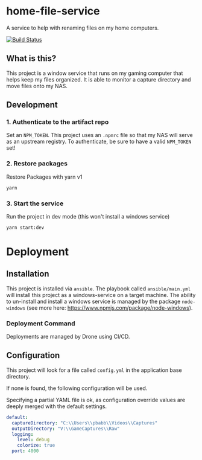 # home-file-service
A service to help with renaming files on my home computers.

[![Build Status](https://drone.abbottland.duckdns.org/api/badges/pbabbott/home-file-service/status.svg?ref=refs/heads/main)](https://drone.abbottland.duckdns.org/pbabbott/home-file-service)

## What is this?

This project is a window service that runs on my gaming computer that helps keep my files organized.  It is able to monitor a capture directory and move files onto my NAS.

## Development

### 1. Authenticate to the artifact repo
Set an `NPM_TOKEN`.  This project uses an `.npmrc` file so that my NAS will serve as an upstream registry.  To authenticate, be sure to have a valid `NPM_TOKEN` set!

### 2. Restore packages
Restore Packages with yarn v1
```sh
yarn
```

### 3. Start the service
Run the project in dev mode (this won't install a windows service)
```sh
yarn start:dev
```

# Deployment

## Installation

This project is installed via `ansible`.  The playbook called `ansible/main.yml` will install this project as a windows-service on a target machine.  The ability to un-install and install a windows service is managed by the package `node-windows` (see more here: https://www.npmjs.com/package/node-windows).


### Deployment Command

Deployments are managed by Drone using CI/CD.

## Configuration

This project will look for a file called `config.yml` in the application base directory.

If none is found, the following configuration will be used.

Specifying a partial YAML file is ok, as configuration override values are deeply merged with the default settings.

```yaml
default:
  captureDirectory: "C:\\Users\\pbabb\\Videos\\Captures"
  outputDirectory: "V:\\GameCaptures\\Raw"
  logging:
    level: debug
    colorize: true
  port: 4000
```




